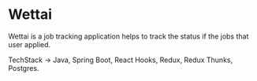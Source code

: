 # Wettai
Wettai is a job tracking application helps to track the status if the jobs that user applied.

TechStack -> Java, Spring Boot, React Hooks, Redux, Redux Thunks, Postgres.
